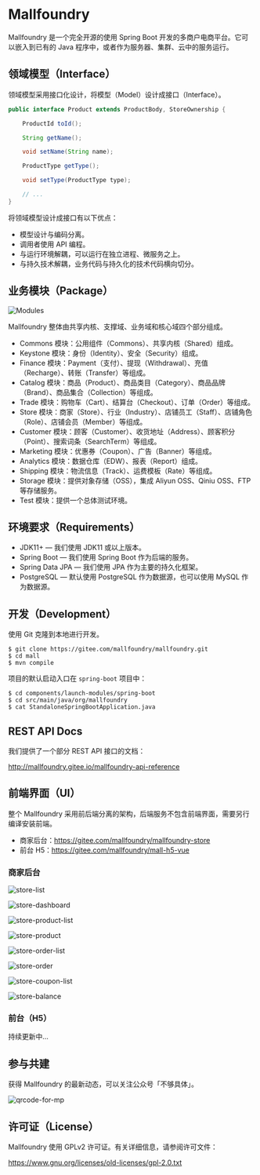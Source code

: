 # Mallfoundry

Mallfoundry 是一个完全开源的使用 Spring Boot 开发的多商户电商平台。它可以嵌入到已有的 Java 程序中，或者作为服务器、集群、云中的服务运行。

## 领域模型（Interface）

领域模型采用接口化设计，将模型（Model）设计成接口（Interface）。

```java
public interface Product extends ProductBody, StoreOwnership {

    ProductId toId();

    String getName();

    void setName(String name);

    ProductType getType();

    void setType(ProductType type);

    // ...
}
```

将领域模型设计成接口有以下优点：

* 模型设计与编码分离。
* 调用者使用 API 编程。
* 与运行环境解耦，可以运行在独立进程、微服务之上。
* 与持久技术解耦，业务代码与持久化的技术代码横向切分。

## 业务模块（Package） 

![Modules](https://gitee.com/mallfoundry/mallfoundry/raw/master/docs/images/modules.png)

Mallfoundry 整体由共享内核、支撑域、业务域和核心域四个部分组成。

* Commons 模块：公用组件（Commons）、共享内核（Shared）组成。
* Keystone 模块：身份（Identity）、安全（Security）组成。
* Finance 模块：Payment（支付）、提现（Withdrawal）、充值（Recharge）、转账（Transfer）等组成。
* Catalog 模块：商品（Product）、商品类目（Category）、商品品牌（Brand）、商品集合（Collection）等组成。
* Trade 模块：购物车（Cart）、结算台（Checkout）、订单（Order）等组成。
* Store 模块：商家（Store）、行业（Industry）、店铺员工（Staff）、店铺角色（Role）、店铺会员（Member）等组成。
* Customer 模块：顾客（Customer）、收货地址（Address）、顾客积分（Point）、搜索词条（SearchTerm）等组成。
* Marketing 模块：优惠券（Coupon）、广告（Banner）等组成。
* Analytics 模块：数据仓库（EDW）、报表（Report）组成。
* Shipping 模块：物流信息（Track）、运费模板（Rate）等组成。
* Storage 模块：提供对象存储（OSS），集成 Aliyun OSS、Qiniu OSS、FTP 等存储服务。
* Test 模块：提供一个总体测试环境。

## 环境要求（Requirements）

* JDK11+ — 我们使用 JDK11 或以上版本。
* Spring Boot — 我们使用 Spring Boot 作为后端的服务。
* Spring Data JPA — 我们使用 JPA 作为主要的持久化框架。
* PostgreSQL — 默认使用 PostgreSQL 作为数据源，也可以使用 MySQL 作为数据源。

## 开发（Development）

使用 Git 克隆到本地进行开发。

```
$ git clone https://gitee.com/mallfoundry/mallfoundry.git
$ cd mall
$ mvn compile
```

项目的默认启动入口在 `spring-boot` 项目中：

```
$ cd components/launch-modules/spring-boot
$ cd src/main/java/org/mallfoundry
$ cat StandaloneSpringBootApplication.java
```

## REST API Docs

我们提供了一个部分 REST API 接口的文档：

<http://mallfoundry.gitee.io/mallfoundry-api-reference>

## 前端界面（UI）

整个 Mallfoundry 采用前后端分离的架构，后端服务不包含前端界面，需要另行编译安装前端。

* 商家后台：<https://gitee.com/mallfoundry/mallfoundry-store>
* 前台 H5：<https://gitee.com/mallfoundry/mall-h5-vue>

### 商家后台

![store-list](https://gitee.com/mallfoundry/mallfoundry/raw/master/docs/screenshots/store-list.png)

![store-dashboard](https://gitee.com/mallfoundry/mallfoundry/raw/master/docs/screenshots/store-dashboard.png)

![store-product-list](https://gitee.com/mallfoundry/mallfoundry/raw/master/docs/screenshots/store-product-list.png)

![store-product](https://gitee.com/mallfoundry/mallfoundry/raw/master/docs/screenshots/store-product.png)

![store-order-list](https://gitee.com/mallfoundry/mallfoundry/raw/master/docs/screenshots/store-order-list.png)

![store-order](https://gitee.com/mallfoundry/mallfoundry/raw/master/docs/screenshots/store-order.png)

![store-coupon-list](https://gitee.com/mallfoundry/mallfoundry/raw/master/docs/screenshots/store-coupon-list.png)

![store-balance](https://gitee.com/mallfoundry/mallfoundry/raw/master/docs/screenshots/store-balance.png)

### 前台（H5）

持续更新中...

## 参与共建

获得 Mallfoundry 的最新动态，可以关注公众号「不够具体」。

![qrcode-for-mp](https://gitee.com/mallfoundry/mallfoundry/raw/master/docs/images/qrcode-for-mp.jpg)

## 许可证（License）

Mallfoundry 使用 GPLv2 许可证。有关详细信息，请参阅许可文件：

<https://www.gnu.org/licenses/old-licenses/gpl-2.0.txt>
